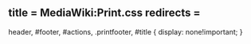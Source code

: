 title = MediaWiki:Print.css
redirects =
---

header, #footer, #actions, .printfooter, #title {
  display: none!important;
}